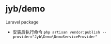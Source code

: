 # jyb/demo

Laravel package

- 安装后执行命令 `php artisan vendor:publish --provider="Jyb\Demo\DemoServiceProvider"`
